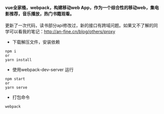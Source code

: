 #### vue全家桶，webpack，构建移动web App，作为一个综合性的移动web，集电影推荐，音乐播放，热门书籍观看。

更新了一次代码，读书部分api修改过，新的接口有跨域问题。如果又不了解的同学可以看我的笔记：http://an-fine.cn/blog/others/proxy

+ 下载解压文件，安装依赖

```
npm i 
or
yarn install

```

+ 使用webpack-dev-server 运行

```
npm start
or
yarn serve

```

+ 打包命令

```
webpack
```


